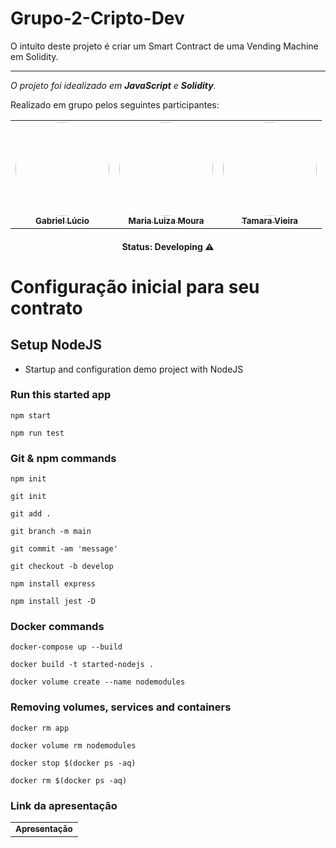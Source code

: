 # Grupo-2-Cripto-Dev
O intuito deste projeto é criar um Smart Contract de uma Vending Machine em Solidity.

------------------------

_O projeto foi idealizado em **JavaScript** e **Solidity**._

Realizado em grupo pelos seguintes participantes:

<table align="center">
  <tr>
    <td align="center"><a href="https://github.com/Bieoool355"><img style="border-radius: 50%;" src="https://media-exp1.licdn.com/dms/image/C4E03AQGmdPDFJrIYVQ/profile-displayphoto-shrink_400_400/0/1609886603783?e=1668643200&v=beta&t=PhzDHqlgQ2lWyCrc8KXSG_LybFGbb1yW4yq-rFk82xc" width="150px;"alt=""/><br /><sub><b>Gabriel Lúcio</b></sub></a><br /></td>
    <td align="center"><a href="https://github.com/MariaLuizaDMoura"><img style="border-radius: 50%;" src="https://avatars.githubusercontent.com/u/90870156?v=4" width="150px;" alt=""/><br /><sub><b>Maria Luiza Moura</b></sub></a><br /></td> 
    <td align="center"><a href="https://github.com/tamaraafvieira"><img style="border-radius: 50%;" src="https://media-exp1.licdn.com/dms/image/C4D03AQEd5GOwwbhb6A/profile-displayphoto-shrink_400_400/0/1588457010007?e=1668643200&v=beta&t=IVRkv5FqOr_fLxyeSaEQISZY-_llKjcUVjbcJoxYu8E" width="150px;" alt=""/><br /><sub><b>Tamara Vieira</b></sub></a><br /></td>
    
  </tr>
</table>

<h4 align="center">Status: Developing ⚠️</h4>

# Configuração inicial para seu contrato

## Setup NodeJS

- Startup and configuration demo project with NodeJS

### Run this started app

```shell
npm start

npm run test
```

### Git & npm commands

```shell
npm init

git init

git add .

git branch -m main

git commit -am 'message'

git checkout -b develop

npm install express

npm install jest -D
```

### Docker commands

```shell
docker-compose up --build

docker build -t started-nodejs .

docker volume create --name nodemodules
```

### Removing volumes, services and containers

```shell
docker rm app 

docker volume rm nodemodules

docker stop $(docker ps -aq)

docker rm $(docker ps -aq)
```
### Link da apresentação
<table>
  <tr>
    <td align="center"><a href="https://www.canva.com/design/DAFGzjjB-6g/UsURT1yKFx5kU5ibbYnjJw/edit?utm_content=DAFGzjjB-6g&utm_campaign=designshare&utm_medium=link2&utm_source=sharebutton"><img style="border-radius: 50%;"/><br /><sub><b>Apresentação</b></sub></a><br /></td>
  </tr>
</table>

